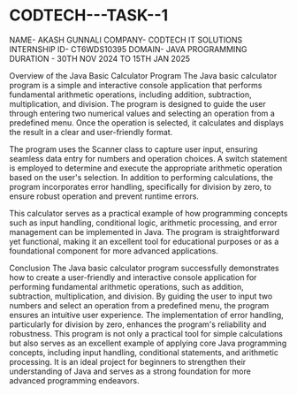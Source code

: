 # CODTECH---TASK--1

NAME- AKASH GUNNALI
COMPANY- CODTECH IT SOLUTIONS
INTERNSHIP ID- CT6WDS10395
DOMAIN- JAVA PROGRAMMING
DURATION - 30TH NOV 2024 TO 15TH JAN 2025

Overview of the Java Basic Calculator Program
The Java basic calculator program is a simple and interactive console application that performs fundamental arithmetic operations, including addition, subtraction, multiplication, and division. The program is designed to guide the user through entering two numerical values and selecting an operation from a predefined menu. Once the operation is selected, it calculates and displays the result in a clear and user-friendly format.

The program uses the Scanner class to capture user input, ensuring seamless data entry for numbers and operation choices. A switch statement is employed to determine and execute the appropriate arithmetic operation based on the user's selection. In addition to performing calculations, the program incorporates error handling, specifically for division by zero, to ensure robust operation and prevent runtime errors.

This calculator serves as a practical example of how programming concepts such as input handling, conditional logic, arithmetic processing, and error management can be implemented in Java. The program is straightforward yet functional, making it an excellent tool for educational purposes or as a foundational component for more advanced applications.

Conclusion
The Java basic calculator program successfully demonstrates how to create a user-friendly and interactive console application for performing fundamental arithmetic operations, such as addition, subtraction, multiplication, and division. By guiding the user to input two numbers and select an operation from a predefined menu, the program ensures an intuitive user experience. The implementation of error handling, particularly for division by zero, enhances the program's reliability and robustness. This program is not only a practical tool for simple calculations but also serves as an excellent example of applying core Java programming concepts, including input handling, conditional statements, and arithmetic processing. It is an ideal project for beginners to strengthen their understanding of Java and serves as a strong foundation for more advanced programming endeavors.
